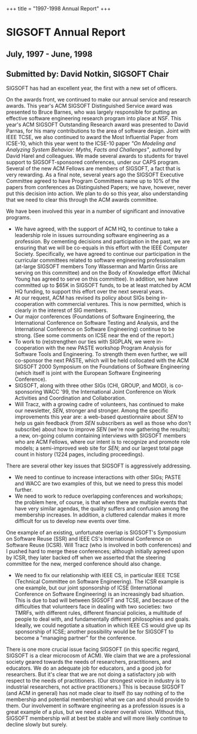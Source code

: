 
+++
title = "1997-1998 Annual Report"
+++

# SIGSOFT Annual Report

## July, 1997 - June, 1998

## Submitted by: David Notkin, SIGSOFT Chair

SIGSOFT has had an excellent year, the first with a new set of officers.

On the awards front, we continued to make our annual service and
research awards. This year\'s ACM SIGSOFT Distinguished Service award
was presented to Bruce Barnes, who was largely responsible for putting
an effective software engineering research program into place at NSF.
This year\'s ACM SIGSOFT Outstanding Research award was presented to
David Parnas, for his many contributions to the area of software design.
Joint with IEEE TCSE, we also continued to award the Most Influential
Paper from ICSE-10, which this year went to the ICSE-10 paper *\"On
Modeling and Analyzing System Behavior: Myths, Facts and Challenges\"*,
authored by David Harel and colleagues. We made several awards to
students for travel support to SIGSOFT-sponsored conferences, under our
CAPS program. Several of the new ACM Fellows are members of SIGSOFT, a
fact that is very rewarding. As a final note, several years ago the
SIGSOFT Executive Committee agreed to have Program Committees name up to
10% of the papers from conferences as Distinguished Papers; we have,
however, never put this decision into action. We plan to do so this
year, also understanding that we need to clear this through the ACM
awards committee.

We have been involved this year in a number of significant and
innovative programs.

-   We have agreed, with the support of ACM HQ, to continue to take a
    leadership role in issues surrounding software engineering as a
    profession. By cementing decisions and participation in the past, we
    are ensuring that we will be co-equals in this effort with the IEEE
    Computer Society. Specifically, we have agreed to continue our
    participation in the curricular committees related to software
    engineering professionalism (at-large SIGSOFT members Tony Wasserman
    and Martin Griss are serving on this committee) and on the Body of
    Knowledge effort (Michal Young has agreed to serve on this
    committee). In addition, we have committed up to \$65K in SIGSOFT
    funds, to be at least matched by ACM HQ funding, to support this
    effort over the next several years.
-   At our request, ACM has revised its policy about SIGs being
    in-cooperation with commercial ventures. This is now permitted,
    which is clearly in the interest of SIG members.
-   Our major conferences (Foundations of Software Engineering, the
    International Conference on Software Testing and Analysis, and the
    International Conference on Software Engineering) continue to be
    strong. (See some comments on ICSE near the end of the report.)
-   To work to (re)strengthen our ties with SIGPLAN, we were
    in-cooperation with the new PASTE workshop Program Analysis for
    Software Tools and Engineering. To strength them even further, we
    will co-sponsor the next PASTE, which will be held collocated with
    the ACM SIGSOFT 2000 Symposium on the Foundations of Software
    Engineering (which itself is joint with the European Software
    Engineering Conference).
-   SIGSOFT, along with three other SIGs (CHI, GROUP, and MOD), is
    co-sponsoring WACC \'99, the International Joint Conference on Work
    Activities and Coordination and Collaboration.
-   Will Tracz, with a growing cadre of volunteers, has continued to
    make our newsletter, *SEN*, stronger and stronger. Among the
    specific improvements this year are: a web-based questionnaire about
    *SEN* to help us gain feedback (from *SEN* subscribers as well as
    those who don\'t subscribe) about how to improve *SEN* (we\'re now
    gathering the results); a new, on-going column containing interviews
    with SIGSOFT members who are ACM Fellows, where our intent is to
    recognize and promote role models; a semi-improved web site for
    *SEN*; and our largest total page count in history (1224 pages,
    including proceedings).

There are several other key issues that SIGSOFT is aggressively
addressing.

-   We need to continue to increase interactions with other SIGs; PASTE
    and WACC are two examples of this, but we need to press this model
    further.
-   We need to work to reduce overlapping conferences and workshops; the
    problem here, of course, is that when there are multiple events that
    have very similar agendas, the quality suffers and confusion among
    the membership increases. In addition, a cluttered calendar makes it
    more difficult for us to develop new events over time.

One example of an existing, unfortunate overlap is SIGSOFT\'s Symposium
on Software Reuse (SSR) and IEEE CS\'s International Conference on
Software Reuse (ICSR). Will Tracz (who is involved in both conferences)
and I pushed hard to merge these conferences; although initially agreed
upon by ICSR, they later backed off when we asserted that the steering
committee for the new, merged conference should also change.

-   We need to fix our relationship with IEEE CS, in particular IEEE
    TCSE (Technical Committee on Software Engineering). The ICSR example
    is one example, but our joint sponsorship of ICSE (International
    Conference on Software Engineering) is an increasingly bad
    situation. This is due to bad will between SIGSOFT and TCSE, and
    because of the difficulties that volunteers face in dealing with two
    societies: two TMRFs, with different rules, different financial
    policies, a multitude of people to deal with, and fundamentally
    different philosophies and goals. Ideally, we could negotiate a
    situation in which IEEE CS would give up its sponsorship of ICSE;
    another possibility would be for SIGSOFT to become a \"managing
    partner\" for the conference.

There is one more crucial issue facing SIGSOFT (in this specific regard,
SIGSOFT is a clear microcosm of ACM). We claim that we are a
professional society geared towards the needs of researchers,
practitioners, and educators. We do an adequate job for educators, and a
good job for researchers. But it\'s clear that we are not doing a
satisfactory job with respect to the needs of practitioners. (Our
strongest voice in industry is to industrial researchers, not active
practitioners.) This is because SIGSOFT (and ACM in general) has not
made clear to itself (to say nothing of to the membership and potential
membership) what we can and should provide to them. Our involvement in
software engineering as a profession issues is a great example of a
plus, but we need a clearer overall vision. Without this, SIGSOFT
membership will at best be stable and will more likely continue to
decline slowly but surely.


